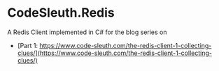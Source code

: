 # CodeSleuth.Redis
A Redis Client implemented in C# for the blog series on 
- [Part 1: https://www.code-sleuth.com/the-redis-client-1-collecting-clues/](https://www.code-sleuth.com/the-redis-client-1-collecting-clues/)
